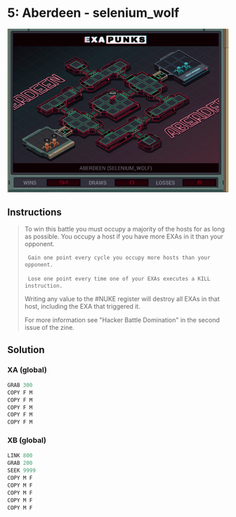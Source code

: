 # 5: Aberdeen - selenium_wolf

<div align="center"><img src="EXAPUNKS - Aberdeen (2022-12-05-19-40-00).gif" /></div>

## Instructions
> To win this battle you must occupy a majority of the hosts for as long as possible. You occupy a host if you have more EXAs in it than your opponent.
> 
>      Gain one point every cycle you occupy more hosts than your opponent.
> 
>      Lose one point every time one of your EXAs executes a KILL instruction.
> 
> Writing any value to the #NUKE register will destroy all EXAs in that host, including the EXA that triggered it.
> 
> For more information see "Hacker Battle Domination" in the second issue of the zine.

## Solution

### XA (global)
```asm
GRAB 300
COPY F M
COPY F M
COPY F M
COPY F M
COPY F M
```

### XB (global)
```asm
LINK 800
GRAB 200
SEEK 9999
COPY M F
COPY M F
COPY M F
COPY M F
COPY M F
```

